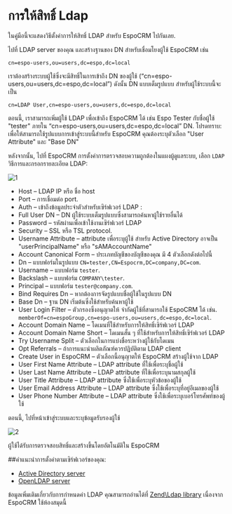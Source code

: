 # การให้สิทธิ์ Ldap

ในคู่มือนี้จะแสดงวิธีตั้งค่าการให้สิทธิ์ LDAP สำหรับ EspoCRM ไปกันเลย.

ไปที่ LDAP server ของคุณ และสร้างฐานของ DN สำหรับเชื่อมโยงผู้ใช้ EspoCRM เช่น
```
cn=espo-users,ou=users,dc=espo,dc=local
```

เราต้องสร้างระบบผู้ใช้ซึ่งจะมีสิทธิ์ในการเข้าถึง DN ของผู้ใช้ (“cn=espo-users,ou=users,dc=espo,dc=local”) ดังนั้น DN แบบเต็มรูปแบบ สำหรับผู้ใช้ระบบนี้จะเป็น
```
cn=LDAP User,cn=espo-users,ou=users,dc=espo,dc=local
```
ตอนนี้, เราสามารถเพิ่มผู้ใช้ LDAP เพื่อเข้าถึง EspoCRM ได้ เช่น Espo Tester กับชื่อผู้ใช้ "tester" ภายใน “cn=espo-users,ou=users,dc=espo,dc=local” DN. โปรดทราบ: เพื่อให้สามารถใช้รูปแบบการเข้าสู่ระบบนี้สำหรับ EspoCRM คุณต้องระบุตัวเลือก "User Attribute" และ "Base DN"

หลังจากนั้น, ไปที่ EspoCRM  การตั้งค่าการตรวจสอบความถูกต้องในแผงผู้ดูแลระบบ, เลือก `LDAP` วิธีการและกรอกรายละเอียด LDAP:

![1](../_static/images/administration/ldap-authorization/ldap-configuration.png)

* Host – LDAP IP หรือ ชื่อ host 
* Port – การเชื่อมต่อ port.
* Auth – เข้าถึงข้อมูลประจำตัวสำหรับเซิร์ฟเวอร์ LDAP :
 * Full User DN – DN ผู้ใช้ระบบเต็มรูปแบบซึ่งสามารถค้นหาผู้ใช้รายอื่นได้
 * Password – รหัสผ่านเพื่อเข้าใช้งานเซิร์ฟเวอร์ LDAP
* Security – SSL หรือ TSL protocol.
* Username Attribute –  attribute เพื่อระบุผู้ใช้ สำหรับ Active Directory อาจเป็น "userPrincipalName" หรือ "sAMAccountName"
* Account Canonical Form – ประเภทบัญชีของบัญชีของคุณ มี 4 ตัวเลือกดังต่อไปนี้
 * Dn – แบบฟอร์มในรูปแบบ `CN=tester,CN=Espocrm,DC=company,DC=com`.
 * Username – แบบฟอร์ม `tester`.
 * Backslash – แบบฟอร์ม `COMPANY\tester`.
 * Principal – แบบฟอร์ม `tester@company.com`.
* Bind Requires Dn – หากต้องการจัดรูปแบบชื่อผู้ใช้ในรูปแบบ DN
* Base Dn – ฐาน DN เริ่มต้นซึ่งใช้สำหรับค้นหาผู้ใช้
* User Login Filter – ตัวกรองซึ่งอนุญาตให้ จำกัดผู้ใช้ที่สามารถใช้ EspoCRM ได้ เช่น. `memberOf=cn=espoGroup,cn=espo-users,ou=users,dc=espo,dc=local`.
* Account Domain Name – โดเมนที่ใช้สำหรับการให้สิทธิ์เซิร์ฟเวอร์ LDAP
* Account Domain Name Short – โดเมนสั้น ๆ ที่ใช้สำหรับการให้สิทธิ์เซิร์ฟเวอร์ LDAP
* Try Username Split – ตัวเลือกในการแบ่งชื่อระหว่างผู้ใช้กับโดเมน
* Opt Referrals – ถ้าการแนะนำผลิตภัณฑ์ควรปฏิบัติตาม
   LDAP client
* Create User in EspoCRM – ตัวเลือกนี้อนุญาตให้ EspoCRM สร้างผู้ใช้จาก LDAP
 * User First Name Attribute – LDAP attribute ที่ใช้เพื่อระบุชื่อผู้ใช้
 * User Last Name Attribute – LDAP attribute ที่ใช้เพื่อระบุนามสกุลผู้ใช้
 * User Title Attribute – LDAP attribute ซึ่งใช้เพื่อระบุหัวข้อของผู้ใช้
 * User Email Address Attribute – LDAP attribute ซึ่งใช้เพื่อระบุที่อยู่อีเมลของผู้ใช้
 * User Phone Number Attribute – LDAP attribute ซึ่งใช้เพื่อระบุเบอร์โทรศัพท์ของผู้ใช้

ตอนนี้, ไปที่หน้าเข้าสู่ระบบและระบุข้อมูลรับรองผู้ใช้

![2](../_static/images/administration/ldap-authorization/ldap-login.png)

ผู้ใช้ได้รับการตรวจสอบสิทธิ์และสร้างขึ้นโดยอัตโนมัติใน EspoCRM

##คำแนะนำการตั้งค่าตามเซิร์ฟเวอร์ของคุณ:
* [Active Directory server](ldap-authorization-for-ad.md)
* [OpenLDAP server](ldap-authorization-for-openldap.md)

ข้อมูลเพิ่มเติมเกี่ยวกับการกำหนดค่า LDAP คุณสามารถอ่านได้ที่ [Zend\Ldap library](https://zendframework.github.io/zend-ldap/intro/) เนื่องจาก EspoCRM ใช้ห้องสมุดนี้




